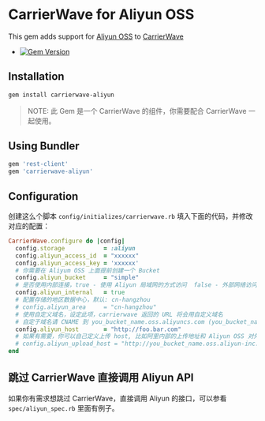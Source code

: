 # CarrierWave for Aliyun OSS

This gem adds support for [Aliyun OSS](http://oss.aliyun.com) to [CarrierWave](https://github.com/jnicklas/carrierwave/)

- [![Gem Version](https://badge.fury.io/rb/carrierwave-aliyun.png)](https://rubygems.org/gems/carrierwave-aliyun)

## Installation

```bash
gem install carrierwave-aliyun
```

> NOTE: 此 Gem 是一个 CarrierWave 的组件，你需要配合 CarrierWave 一起使用。

## Using Bundler

```ruby
gem 'rest-client'
gem 'carrierwave-aliyun'
```

## Configuration

创建这么个脚本 `config/initializes/carrierwave.rb` 填入下面的代码，并修改对应的配置：

```ruby
CarrierWave.configure do |config|
  config.storage           = :aliyun
  config.aliyun_access_id  = "xxxxxx"
  config.aliyun_access_key = 'xxxxxx'
  # 你需要在 Aliyum OSS 上面提前创建一个 Bucket
  config.aliyun_bucket     = "simple"
  # 是否使用内部连接，true - 使用 Aliyun 局域网的方式访问  false - 外部网络访问
  config.aliyun_internal   = true
  # 配置存储的地区数据中心，默认: cn-hangzhou
  # config.aliyun_area     = "cn-hangzhou"
  # 使用自定义域名，设定此项，carrierwave 返回的 URL 将会用自定义域名
  # 自定于域名请 CNAME 到 you_bucket_name.oss.aliyuncs.com (you_bucket_name 是你的 bucket 的名称)
  config.aliyun_host       = "http://foo.bar.com"
  # 如果有需要，你可以自己定义上传 host, 比如阿里内部的上传地址和 Aliyun OSS 对外的不同，可以在这里定义，没有需要可以不用配置
  # config.aliyun_upload_host = "http://you_bucket_name.oss.aliyun-inc.com"
end
```

## 跳过 CarrierWave 直接调用 Aliyun API

如果你有需求想跳过 CarrierWave，直接调用 Aliyun 的接口，可以参看 `spec/aliyun_spec.rb` 里面有例子。
